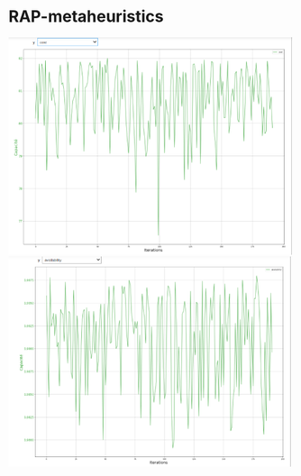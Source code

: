 # RAP-metaheuristics
<p float="left">
  
![This is an image](demo/plot_cost.png)
![This is an image](demo/plot_avail.png)
  
</p>

